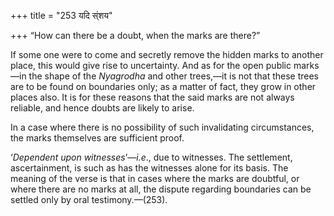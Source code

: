 +++
title = "253 यदि स्ंशय"

+++
“How can there be a doubt, when the marks are there?”

If some one were to come and secretly remove the hidden marks to another
place, this would give rise to uncertainty. And as for the open public
marks—in the shape of the *Nyagrodha* and other trees,—it is not that
these trees are to be found on boundaries only; as a matter of fact,
they grow in other places also. It is for these reasons that the said
marks are not always reliable, and hence doubts are likely to arise.

In a case where there is no possibility of such invalidating
circumstances, the marks themselves are sufficient proof.

‘*Dependent upon witnesses*’—*i.e*., due to witnesses. The settlement,
ascertainment, is such as has the witnesses alone for its basis. The
meaning of the verse is that in cases where the marks are doubtful, or
where there are no marks at all, the dispute regarding boundaries can be
settled only by oral testimony.—(253).


